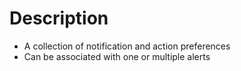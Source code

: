 # Description
- A collection of notification and action preferences
- Can be associated with one or multiple alerts
